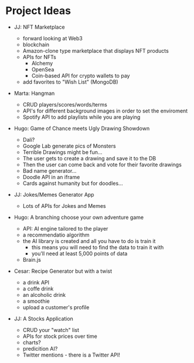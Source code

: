 # Project Ideas

- JJ: NFT Marketplace
  - forward looking at Web3
  - blockchain
  - Amazon-clone type marketplace that displays NFT products
  - APIs for NFTs
    - Alchemy
    - OpenSea
    - Coin-based API for crypto wallets to pay
  - add favorites to "Wish List" (MongoDB)

- Marta: Hangman
  - CRUD players/scores/words/terms
  - API's for different background images in order to set the enviroment
  - Spotify API to add playlists while you are playing

- Hugo: Game of Chance meets Ugly Drawing Showdown
  - Dali?
  - Google Lab generate pics of Monsters
  - Terrible Drawings might be fun...
  - The user gets to create a drawing and save it to the DB
  - Then the user can come back and vote for their favorite drawings
  - Bad name generator...
  - Doodle API in an iframe
  - Cards against humanity but for doodles...

- JJ: Jokes/Memes Generator App
  - Lots of APIs for Jokes and Memes

- Hugo: A branching choose your own adventure game
  - API: AI engine tailored to the player
  - a recommendatio algorithm
  - the AI library is created and all you have to do is train it
    - this means you will need to find the data to train it with
    - you'll need at least 5,000 points of data
  - Brain.js

- Cesar: Recipe Generator but with a twist
  - a drink API
  - a coffe drink
  - an alcoholic drink
  - a smoothie
  - upload a customer's profile

- JJ: A Stocks Application
  - CRUD your "watch" list
  - APIs for stock prices over time
  - charts?
  - predicition AI?
  - Twitter mentions - there is a Twitter API!
